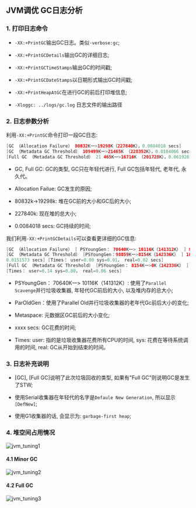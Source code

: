 ## JVM调优 GC日志分析

### 1. 打印日志命令

- `-XX:+PrintGC`输出GC日志。类似`-verbose:gc`;

- `-XX:+PrintGCDetails`输出GC的详细日志;

- `-XX:+PrintGCTimeStamps`输出GC的时间戳;

- `-XX:+PrintGCDateStamps`以日期形式输出GC时间戳;

- `-XX:+PrintHeapAtGC`在进行GC的前后打印堆信息;

- `-Xloggc: ../logs/gc.log` 日志文件的输出路径

### 2. 日志参数分析

利用`-XX:+PrintGC`命令打印一段GC日志:

```java
[GC （Allocation Failure） 80832K一>19298K（227840K），0.0084018 secs]
[GC （Metadata GC Threshold） 109499K一>21465K （228352K），0.0184066 secs]
[Full GC （Metadata GC Threshold） 21 465K一>16716K （201728K），0.0619261 secs ]
```

- GC, Full GC: GC的类型, GC只在年轻代进行, Full GC包括年轻代, 老年代, 永久代。

- Allocation Failue: GC发生的原因;

- 80832k->19298k: 堆在GC前的大小和GC后的大小;

- 227840k: 现在堆的总大小;

- 0.0084018 secs: GC持续的时间;

我们利用`-XX:+PrintGCDetails`可以查看更详细的GC信息:

```java
[GC （Allocation Failure） [ PSYoungGen： 70640K一> 10116K（141312K） ] 80541K一>20017K （227328K），0.0172573 secs] [Times： user=0.03 sys=0.00， real=0.02 secs ]
[GC （Metadata GC Threshold） [PSYoungGen：98859K一>8154K（142336K） ] 108760K一>21261K （228352K），
0.0151573 secs] [Times： user=0.00 sys=0.01， real=0.02 secs]
[Full GC （Metadata GC Threshold） [PSYoungGen： 8154K一>0K（142336K） ] [ParOldGen： 13107K一>16809K（62464K） ] 21261K一>16809K （204800K），[Metaspace： 20599K一>20599K （1067008K） ]，0.0639732 secs]
[Times： user=0.14 sys=0.00， real=0.06 secs]
```

- PSYoungGen： 70640K一> 10116K（141312K）: 使用了`Parallel Scavenge`并行垃圾收集器, 年轻代GC前后的大小, 以及堆内存的总大小;

- ParOldGen：使用了Parallel Old并行垃圾收集器的老年代Gc前后大小的变化;

- Metaspace: 元数据区GC前后的大小变化;

- xxxx secs: GC花费的时间;

- Times: user: 指的是垃圾收集器花费所有CPU的时间, sys: 花费在等待系统调用的时间, real: GC从开始到结束的时间。

### 3. 日志补充说明

- [GC], [Full GC]说明了此次垃圾回收的类型, 如果有"Full GC"则说明GC是发生了STW;

- 使用Serial收集器在年轻代的名字是`Defaule New Generation`, 所以显示`[DefNew]`;

- 使用G1收集器的话, 会显示为: `garbage-first heap`;

### 4. 堆空间占用情况

![jvm_tuning1](/image/jvm_tuning1.png)

#### 4.1 Minor GC

![jvm_tuning2](/image/jvm_tuning2.png)

#### 4.2 Full GC

![jvm_tuning3](/image/jvm_tuning3.png)